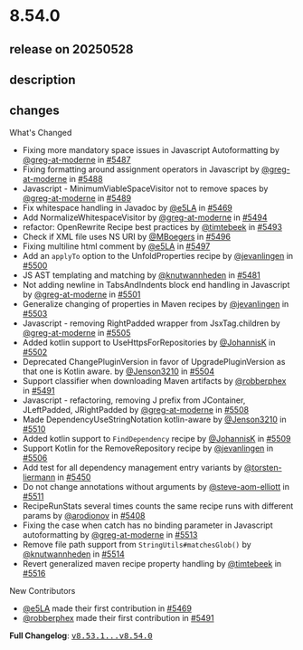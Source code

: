 # 8.54.0

## release on 20250528
## description
## changes
What's Changed

* Fixing more mandatory space issues in Javascript Autoformatting by <a class="user-mention notranslate" data-hovercard-type="user" data-hovercard-url="/users/greg-at-moderne/hovercard" data-octo-click="hovercard-link-click" data-octo-dimensions="link_type:self" href="https://github.com/greg-at-moderne">@greg-at-moderne</a> in <a class="issue-link js-issue-link" data-error-text="Failed to load title" data-id="3086104352" data-permission-text="Title is private" data-url="https://github.com/openrewrite/rewrite/issues/5487" data-hovercard-type="pull_request" data-hovercard-url="/openrewrite/rewrite/pull/5487/hovercard" href="https://github.com/openrewrite/rewrite/pull/5487">#5487</a>
* Fixing formatting around assignment operators in Javascript by <a class="user-mention notranslate" data-hovercard-type="user" data-hovercard-url="/users/greg-at-moderne/hovercard" data-octo-click="hovercard-link-click" data-octo-dimensions="link_type:self" href="https://github.com/greg-at-moderne">@greg-at-moderne</a> in <a class="issue-link js-issue-link" data-error-text="Failed to load title" data-id="3086340785" data-permission-text="Title is private" data-url="https://github.com/openrewrite/rewrite/issues/5488" data-hovercard-type="pull_request" data-hovercard-url="/openrewrite/rewrite/pull/5488/hovercard" href="https://github.com/openrewrite/rewrite/pull/5488">#5488</a>
* Javascript - MinimumViableSpaceVisitor not to remove spaces by <a class="user-mention notranslate" data-hovercard-type="user" data-hovercard-url="/users/greg-at-moderne/hovercard" data-octo-click="hovercard-link-click" data-octo-dimensions="link_type:self" href="https://github.com/greg-at-moderne">@greg-at-moderne</a> in <a class="issue-link js-issue-link" data-error-text="Failed to load title" data-id="3087479744" data-permission-text="Title is private" data-url="https://github.com/openrewrite/rewrite/issues/5489" data-hovercard-type="pull_request" data-hovercard-url="/openrewrite/rewrite/pull/5489/hovercard" href="https://github.com/openrewrite/rewrite/pull/5489">#5489</a>
* Fix whitespace handling in Javadoc by <a class="user-mention notranslate" data-hovercard-type="user" data-hovercard-url="/users/e5LA/hovercard" data-octo-click="hovercard-link-click" data-octo-dimensions="link_type:self" href="https://github.com/e5LA">@e5LA</a> in <a class="issue-link js-issue-link" data-error-text="Failed to load title" data-id="3081114582" data-permission-text="Title is private" data-url="https://github.com/openrewrite/rewrite/issues/5469" data-hovercard-type="pull_request" data-hovercard-url="/openrewrite/rewrite/pull/5469/hovercard" href="https://github.com/openrewrite/rewrite/pull/5469">#5469</a>
* Add NormalizeWhitespaceVisitor by <a class="user-mention notranslate" data-hovercard-type="user" data-hovercard-url="/users/greg-at-moderne/hovercard" data-octo-click="hovercard-link-click" data-octo-dimensions="link_type:self" href="https://github.com/greg-at-moderne">@greg-at-moderne</a> in <a class="issue-link js-issue-link" data-error-text="Failed to load title" data-id="3090855236" data-permission-text="Title is private" data-url="https://github.com/openrewrite/rewrite/issues/5494" data-hovercard-type="pull_request" data-hovercard-url="/openrewrite/rewrite/pull/5494/hovercard" href="https://github.com/openrewrite/rewrite/pull/5494">#5494</a>
* refactor: OpenRewrite Recipe best practices by <a class="user-mention notranslate" data-hovercard-type="user" data-hovercard-url="/users/timtebeek/hovercard" data-octo-click="hovercard-link-click" data-octo-dimensions="link_type:self" href="https://github.com/timtebeek">@timtebeek</a> in <a class="issue-link js-issue-link" data-error-text="Failed to load title" data-id="3090830690" data-permission-text="Title is private" data-url="https://github.com/openrewrite/rewrite/issues/5493" data-hovercard-type="pull_request" data-hovercard-url="/openrewrite/rewrite/pull/5493/hovercard" href="https://github.com/openrewrite/rewrite/pull/5493">#5493</a>
* Check if XML file uses NS URI by <a class="user-mention notranslate" data-hovercard-type="user" data-hovercard-url="/users/MBoegers/hovercard" data-octo-click="hovercard-link-click" data-octo-dimensions="link_type:self" href="https://github.com/MBoegers">@MBoegers</a> in <a class="issue-link js-issue-link" data-error-text="Failed to load title" data-id="3091014826" data-permission-text="Title is private" data-url="https://github.com/openrewrite/rewrite/issues/5496" data-hovercard-type="pull_request" data-hovercard-url="/openrewrite/rewrite/pull/5496/hovercard" href="https://github.com/openrewrite/rewrite/pull/5496">#5496</a>
* Fixing multiline html comment by <a class="user-mention notranslate" data-hovercard-type="user" data-hovercard-url="/users/e5LA/hovercard" data-octo-click="hovercard-link-click" data-octo-dimensions="link_type:self" href="https://github.com/e5LA">@e5LA</a> in <a class="issue-link js-issue-link" data-error-text="Failed to load title" data-id="3091792144" data-permission-text="Title is private" data-url="https://github.com/openrewrite/rewrite/issues/5497" data-hovercard-type="pull_request" data-hovercard-url="/openrewrite/rewrite/pull/5497/hovercard" href="https://github.com/openrewrite/rewrite/pull/5497">#5497</a>
* Add an <code>applyTo</code> option to the UnfoldProperties recipe by <a class="user-mention notranslate" data-hovercard-type="user" data-hovercard-url="/users/jevanlingen/hovercard" data-octo-click="hovercard-link-click" data-octo-dimensions="link_type:self" href="https://github.com/jevanlingen">@jevanlingen</a> in <a class="issue-link js-issue-link" data-error-text="Failed to load title" data-id="3092895106" data-permission-text="Title is private" data-url="https://github.com/openrewrite/rewrite/issues/5500" data-hovercard-type="pull_request" data-hovercard-url="/openrewrite/rewrite/pull/5500/hovercard" href="https://github.com/openrewrite/rewrite/pull/5500">#5500</a>
* JS AST templating and matching by <a class="user-mention notranslate" data-hovercard-type="user" data-hovercard-url="/users/knutwannheden/hovercard" data-octo-click="hovercard-link-click" data-octo-dimensions="link_type:self" href="https://github.com/knutwannheden">@knutwannheden</a> in <a class="issue-link js-issue-link" data-error-text="Failed to load title" data-id="3083443945" data-permission-text="Title is private" data-url="https://github.com/openrewrite/rewrite/issues/5481" data-hovercard-type="pull_request" data-hovercard-url="/openrewrite/rewrite/pull/5481/hovercard" href="https://github.com/openrewrite/rewrite/pull/5481">#5481</a>
* Not adding newline in TabsAndIndents block end handling in Javascript by <a class="user-mention notranslate" data-hovercard-type="user" data-hovercard-url="/users/greg-at-moderne/hovercard" data-octo-click="hovercard-link-click" data-octo-dimensions="link_type:self" href="https://github.com/greg-at-moderne">@greg-at-moderne</a> in <a class="issue-link js-issue-link" data-error-text="Failed to load title" data-id="3093639638" data-permission-text="Title is private" data-url="https://github.com/openrewrite/rewrite/issues/5501" data-hovercard-type="pull_request" data-hovercard-url="/openrewrite/rewrite/pull/5501/hovercard" href="https://github.com/openrewrite/rewrite/pull/5501">#5501</a>
* Generalize changing of properties in Maven recipes by <a class="user-mention notranslate" data-hovercard-type="user" data-hovercard-url="/users/jevanlingen/hovercard" data-octo-click="hovercard-link-click" data-octo-dimensions="link_type:self" href="https://github.com/jevanlingen">@jevanlingen</a> in <a class="issue-link js-issue-link" data-error-text="Failed to load title" data-id="3093755593" data-permission-text="Title is private" data-url="https://github.com/openrewrite/rewrite/issues/5503" data-hovercard-type="pull_request" data-hovercard-url="/openrewrite/rewrite/pull/5503/hovercard" href="https://github.com/openrewrite/rewrite/pull/5503">#5503</a>
* Javascript - removing RightPadded wrapper from JsxTag.children by <a class="user-mention notranslate" data-hovercard-type="user" data-hovercard-url="/users/greg-at-moderne/hovercard" data-octo-click="hovercard-link-click" data-octo-dimensions="link_type:self" href="https://github.com/greg-at-moderne">@greg-at-moderne</a> in <a class="issue-link js-issue-link" data-error-text="Failed to load title" data-id="3093802299" data-permission-text="Title is private" data-url="https://github.com/openrewrite/rewrite/issues/5505" data-hovercard-type="pull_request" data-hovercard-url="/openrewrite/rewrite/pull/5505/hovercard" href="https://github.com/openrewrite/rewrite/pull/5505">#5505</a>
* Added kotlin support to UseHttpsForRepositories by <a class="user-mention notranslate" data-hovercard-type="user" data-hovercard-url="/users/JohannisK/hovercard" data-octo-click="hovercard-link-click" data-octo-dimensions="link_type:self" href="https://github.com/JohannisK">@JohannisK</a> in <a class="issue-link js-issue-link" data-error-text="Failed to load title" data-id="3093679704" data-permission-text="Title is private" data-url="https://github.com/openrewrite/rewrite/issues/5502" data-hovercard-type="pull_request" data-hovercard-url="/openrewrite/rewrite/pull/5502/hovercard" href="https://github.com/openrewrite/rewrite/pull/5502">#5502</a>
* Deprecated ChangePluginVersion in favor of UpgradePluginVersion as that one is Kotlin aware. by <a class="user-mention notranslate" data-hovercard-type="user" data-hovercard-url="/users/Jenson3210/hovercard" data-octo-click="hovercard-link-click" data-octo-dimensions="link_type:self" href="https://github.com/Jenson3210">@Jenson3210</a> in <a class="issue-link js-issue-link" data-error-text="Failed to load title" data-id="3093778945" data-permission-text="Title is private" data-url="https://github.com/openrewrite/rewrite/issues/5504" data-hovercard-type="pull_request" data-hovercard-url="/openrewrite/rewrite/pull/5504/hovercard" href="https://github.com/openrewrite/rewrite/pull/5504">#5504</a>
* Support classifier when downloading Maven artifacts by <a class="user-mention notranslate" data-hovercard-type="user" data-hovercard-url="/users/robberphex/hovercard" data-octo-click="hovercard-link-click" data-octo-dimensions="link_type:self" href="https://github.com/robberphex">@robberphex</a> in <a class="issue-link js-issue-link" data-error-text="Failed to load title" data-id="3089231828" data-permission-text="Title is private" data-url="https://github.com/openrewrite/rewrite/issues/5491" data-hovercard-type="pull_request" data-hovercard-url="/openrewrite/rewrite/pull/5491/hovercard" href="https://github.com/openrewrite/rewrite/pull/5491">#5491</a>
* Javascript - refactoring, removing J prefix from JContainer, JLeftPadded, JRightPadded by <a class="user-mention notranslate" data-hovercard-type="user" data-hovercard-url="/users/greg-at-moderne/hovercard" data-octo-click="hovercard-link-click" data-octo-dimensions="link_type:self" href="https://github.com/greg-at-moderne">@greg-at-moderne</a> in <a class="issue-link js-issue-link" data-error-text="Failed to load title" data-id="3093894508" data-permission-text="Title is private" data-url="https://github.com/openrewrite/rewrite/issues/5508" data-hovercard-type="pull_request" data-hovercard-url="/openrewrite/rewrite/pull/5508/hovercard" href="https://github.com/openrewrite/rewrite/pull/5508">#5508</a>
* Made DependencyUseStringNotation kotlin-aware by <a class="user-mention notranslate" data-hovercard-type="user" data-hovercard-url="/users/Jenson3210/hovercard" data-octo-click="hovercard-link-click" data-octo-dimensions="link_type:self" href="https://github.com/Jenson3210">@Jenson3210</a> in <a class="issue-link js-issue-link" data-error-text="Failed to load title" data-id="3094234743" data-permission-text="Title is private" data-url="https://github.com/openrewrite/rewrite/issues/5510" data-hovercard-type="pull_request" data-hovercard-url="/openrewrite/rewrite/pull/5510/hovercard" href="https://github.com/openrewrite/rewrite/pull/5510">#5510</a>
* Added kotlin support to <code>FindDependency</code> recipe by <a class="user-mention notranslate" data-hovercard-type="user" data-hovercard-url="/users/JohannisK/hovercard" data-octo-click="hovercard-link-click" data-octo-dimensions="link_type:self" href="https://github.com/JohannisK">@JohannisK</a> in <a class="issue-link js-issue-link" data-error-text="Failed to load title" data-id="3094011154" data-permission-text="Title is private" data-url="https://github.com/openrewrite/rewrite/issues/5509" data-hovercard-type="pull_request" data-hovercard-url="/openrewrite/rewrite/pull/5509/hovercard" href="https://github.com/openrewrite/rewrite/pull/5509">#5509</a>
* Support Kotlin for the RemoveRepository recipe by <a class="user-mention notranslate" data-hovercard-type="user" data-hovercard-url="/users/jevanlingen/hovercard" data-octo-click="hovercard-link-click" data-octo-dimensions="link_type:self" href="https://github.com/jevanlingen">@jevanlingen</a> in <a class="issue-link js-issue-link" data-error-text="Failed to load title" data-id="3093804862" data-permission-text="Title is private" data-url="https://github.com/openrewrite/rewrite/issues/5506" data-hovercard-type="pull_request" data-hovercard-url="/openrewrite/rewrite/pull/5506/hovercard" href="https://github.com/openrewrite/rewrite/pull/5506">#5506</a>
* Add test for all dependency management entry variants by <a class="user-mention notranslate" data-hovercard-type="user" data-hovercard-url="/users/torsten-liermann/hovercard" data-octo-click="hovercard-link-click" data-octo-dimensions="link_type:self" href="https://github.com/torsten-liermann">@torsten-liermann</a> in <a class="issue-link js-issue-link" data-error-text="Failed to load title" data-id="3071722632" data-permission-text="Title is private" data-url="https://github.com/openrewrite/rewrite/issues/5450" data-hovercard-type="pull_request" data-hovercard-url="/openrewrite/rewrite/pull/5450/hovercard" href="https://github.com/openrewrite/rewrite/pull/5450">#5450</a>
* Do not change annotations without arguments by <a class="user-mention notranslate" data-hovercard-type="user" data-hovercard-url="/users/steve-aom-elliott/hovercard" data-octo-click="hovercard-link-click" data-octo-dimensions="link_type:self" href="https://github.com/steve-aom-elliott">@steve-aom-elliott</a> in <a class="issue-link js-issue-link" data-error-text="Failed to load title" data-id="3095019903" data-permission-text="Title is private" data-url="https://github.com/openrewrite/rewrite/issues/5511" data-hovercard-type="pull_request" data-hovercard-url="/openrewrite/rewrite/pull/5511/hovercard" href="https://github.com/openrewrite/rewrite/pull/5511">#5511</a>
* RecipeRunStats several times counts the same recipe runs with different params by <a class="user-mention notranslate" data-hovercard-type="user" data-hovercard-url="/users/arodionov/hovercard" data-octo-click="hovercard-link-click" data-octo-dimensions="link_type:self" href="https://github.com/arodionov">@arodionov</a> in <a class="issue-link js-issue-link" data-error-text="Failed to load title" data-id="3051513182" data-permission-text="Title is private" data-url="https://github.com/openrewrite/rewrite/issues/5408" data-hovercard-type="pull_request" data-hovercard-url="/openrewrite/rewrite/pull/5408/hovercard" href="https://github.com/openrewrite/rewrite/pull/5408">#5408</a>
* Fixing the case when catch has no binding parameter in Javascript autoformatting by <a class="user-mention notranslate" data-hovercard-type="user" data-hovercard-url="/users/greg-at-moderne/hovercard" data-octo-click="hovercard-link-click" data-octo-dimensions="link_type:self" href="https://github.com/greg-at-moderne">@greg-at-moderne</a> in <a class="issue-link js-issue-link" data-error-text="Failed to load title" data-id="3096471790" data-permission-text="Title is private" data-url="https://github.com/openrewrite/rewrite/issues/5513" data-hovercard-type="pull_request" data-hovercard-url="/openrewrite/rewrite/pull/5513/hovercard" href="https://github.com/openrewrite/rewrite/pull/5513">#5513</a>
* Remove file path support from <code>StringUtils#matchesGlob()</code> by <a class="user-mention notranslate" data-hovercard-type="user" data-hovercard-url="/users/knutwannheden/hovercard" data-octo-click="hovercard-link-click" data-octo-dimensions="link_type:self" href="https://github.com/knutwannheden">@knutwannheden</a> in <a class="issue-link js-issue-link" data-error-text="Failed to load title" data-id="3096694585" data-permission-text="Title is private" data-url="https://github.com/openrewrite/rewrite/issues/5514" data-hovercard-type="pull_request" data-hovercard-url="/openrewrite/rewrite/pull/5514/hovercard" href="https://github.com/openrewrite/rewrite/pull/5514">#5514</a>
* Revert generalized maven recipe property handling by <a class="user-mention notranslate" data-hovercard-type="user" data-hovercard-url="/users/timtebeek/hovercard" data-octo-click="hovercard-link-click" data-octo-dimensions="link_type:self" href="https://github.com/timtebeek">@timtebeek</a> in <a class="issue-link js-issue-link" data-error-text="Failed to load title" data-id="3097106974" data-permission-text="Title is private" data-url="https://github.com/openrewrite/rewrite/issues/5516" data-hovercard-type="pull_request" data-hovercard-url="/openrewrite/rewrite/pull/5516/hovercard" href="https://github.com/openrewrite/rewrite/pull/5516">#5516</a>

New Contributors

* <a class="user-mention notranslate" data-hovercard-type="user" data-hovercard-url="/users/e5LA/hovercard" data-octo-click="hovercard-link-click" data-octo-dimensions="link_type:self" href="https://github.com/e5LA">@e5LA</a> made their first contribution in <a class="issue-link js-issue-link" data-error-text="Failed to load title" data-id="3081114582" data-permission-text="Title is private" data-url="https://github.com/openrewrite/rewrite/issues/5469" data-hovercard-type="pull_request" data-hovercard-url="/openrewrite/rewrite/pull/5469/hovercard" href="https://github.com/openrewrite/rewrite/pull/5469">#5469</a>
* <a class="user-mention notranslate" data-hovercard-type="user" data-hovercard-url="/users/robberphex/hovercard" data-octo-click="hovercard-link-click" data-octo-dimensions="link_type:self" href="https://github.com/robberphex">@robberphex</a> made their first contribution in <a class="issue-link js-issue-link" data-error-text="Failed to load title" data-id="3089231828" data-permission-text="Title is private" data-url="https://github.com/openrewrite/rewrite/issues/5491" data-hovercard-type="pull_request" data-hovercard-url="/openrewrite/rewrite/pull/5491/hovercard" href="https://github.com/openrewrite/rewrite/pull/5491">#5491</a>

<strong>Full Changelog</strong>: <a class="commit-link" href="https://github.com/openrewrite/rewrite/compare/v8.53.1...v8.54.0"><tt>v8.53.1...v8.54.0</tt></a>

